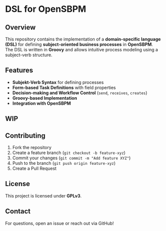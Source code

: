 # DSL for OpenSBPM

## Overview
This repository contains the implementation of a **domain-specific language (DSL)** for defining **subject-oriented business processes** in **OpenSBPM**. The DSL is written in **Groovy** and allows intuitive process modeling using a subject-verb structure.

## Features
- **Subjekt-Verb Syntax** for defining processes
- **Form-based Task Definitions** with field properties
- **Decision-making and Workflow Control** (`send`, `receives`, `creates`)
- **Groovy-based Implementation**
- **Integration with OpenSBPM**

## WIP

## Contributing
1. Fork the repository
2. Create a feature branch (`git checkout -b feature-xyz`)
3. Commit your changes (`git commit -m "Add feature XYZ"`)
4. Push to the branch (`git push origin feature-xyz`)
5. Create a Pull Request

## License
This project is licensed under **GPLv3**.

## Contact
For questions, open an issue or reach out via GitHub!

